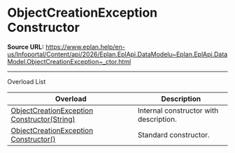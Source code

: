 # ObjectCreationException Constructor

**Source URL:** https://www.eplan.help/en-us/Infoportal/Content/api/2026/Eplan.EplApi.DataModelu~Eplan.EplApi.DataModel.ObjectCreationException~_ctor.html

---

Overload List

| Overload | Description |
| --- | --- |
| [ObjectCreationException Constructor(String)](Eplan.EplApi.DataModelu~Eplan.EplApi.DataModel.ObjectCreationException~_ctor(String).html) | Internal constructor with description. |
| [ObjectCreationException Constructor()](Eplan.EplApi.DataModelu~Eplan.EplApi.DataModel.ObjectCreationException~_ctor().html) | Standard constructor. |
